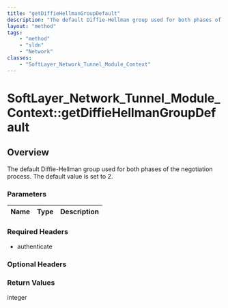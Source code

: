 ```yaml
---
title: "getDiffieHellmanGroupDefault"
description: "The default Diffie-Hellman group used for both phases of the negotiation process.  The default value is set to 2."
layout: "method"
tags:
    - "method"
    - "sldn"
    - "Network"
classes:
    - "SoftLayer_Network_Tunnel_Module_Context"
---
```

# SoftLayer_Network_Tunnel_Module_Context::getDiffieHellmanGroupDefault
## Overview 
The default Diffie-Hellman group used for both phases of the negotiation process.  The default value is set to 2. 

### Parameters 
|Name | Type | Description |
| --- | --- | --- |


### Required Headers
* authenticate

### Optional Headers

### Return Values
integer


